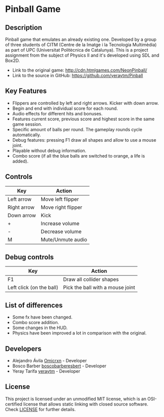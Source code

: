 # Pinball Game

## Description

Pinball game that emulates an already existing one. Developed by a group of three students of CITM (Centre de la Imatge i la Tecnologia Multimèdia) as part of UPC (Universitat Politècnica de Catalunya). This is a project assignment from the subject of Physics II and it's developed using SDL and Box2D.

- Link to the original game: http://cdn.htmlgames.com/NeonPinball/
- Link to the source in GitHub: https://github.com/yeraytm/Pinball

## Key Features

- Flippers are controlled by left and right arrows. Kicker with down arrow.
- Begin and end with individual score for each round.
- Audio effects for different hits and bonuses.
- Features current score, previous score and highest score in the same game session.
- Specific amount of balls per round. The gameplay rounds cycle automatically.
- Debug features: pressing F1 draw all shapes and allow to use a mouse joint.
- Playable without debug information.
- Combo score (if all the blue balls are switched to orange, a life is added).
 
## Controls

|Key|Action|
|-|-|
|Left arrow|Move left flipper|
|Right arrow|Move right flipper|
|Down arrow|Kick|
|+|Increase volume|
|-|Decrease volume|
|M|Mute/Unmute audio|

## Debug controls
|Key|Action|
|-|-|
|F1|Draw all collider shapes|
|Left click (on the ball)|Pick the ball with a mouse joint|

## List of differences
- Some fx have been changed.
- Combo score addition.
- Some changes in the HUD.
- Physics have been improved a lot in comparison with the original.

## Developers

 - Alejandro Ávila [Omicrxn](https://github.com/Omicrxn) - Developer
 - Bosco Barber [boscobarberesbert](https://github.com/boscobarberesbert) - Developer
 - Yeray Tarifa [yeraytm](https://github.com/yeraytm) - Developer

## License

This project is licensed under an unmodified MIT license, which is an OSI-certified license that allows static linking with closed source software. Check [LICENSE](LICENSE) for further details.
